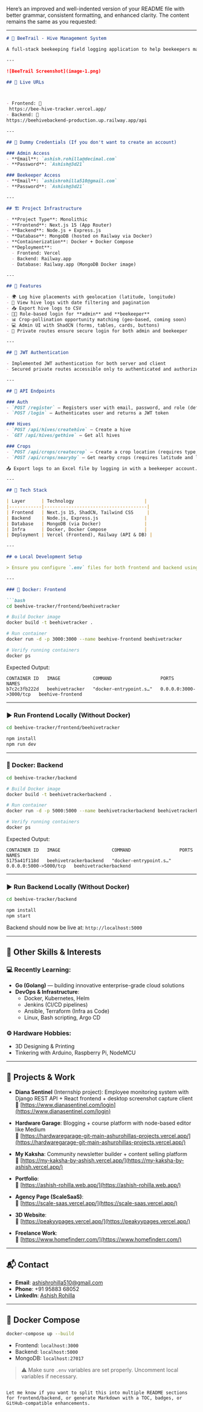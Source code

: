 Here’s an improved and well-indented version of your README file with better grammar, consistent formatting, and enhanced clarity. The content remains the same as you requested:

---

```markdown
# 🐝 BeeTrail - Hive Management System

A full-stack beekeeping field logging application to help beekeepers manage hive placements and monitor pollination opportunities.

---

![BeeTrail Screenshot](image-1.png)

## 🔗 Live URLs



- Frontend: 🔗  
 https://bee-hive-tracker.vercel.app/
- Backend: 🔗    
https://beehivebackend-production.up.railway.app/api

---

## 🧪 Dummy Credentials (If you don't want to create an account)

### Admin Access
- **Email**: `ashish.rohilla@decimal.com`
- **Password**: `Ashish@3d21`

### Beekeeper Access
- **Email**: `ashishrohilla510@gmail.com`
- **Password**: `Ashish@3d21`

---

## 🏗 Project Infrastructure

- **Project Type**: Monolithic
- **Frontend**: Next.js 15 (App Router)
- **Backend**: Node.js + Express.js
- **Database**: MongoDB (hosted on Railway via Docker)
- **Containerization**: Docker + Docker Compose
- **Deployment**:
  - Frontend: Vercel
  - Backend: Railway.app
  - Database: Railway.app (MongoDB Docker image)

---

## 🚀 Features

- 🌍 Log hive placements with geolocation (latitude, longitude)
- 📅 View hive logs with date filtering and pagination
- 📥 Export hive logs to CSV
- 🧑‍🌾 Role-based login for **admin** and **beekeeper**
- 📊 Crop-pollination opportunity matching (geo-based, coming soon)
- 💻 Admin UI with ShadCN (forms, tables, cards, buttons)
- 🔐 Private routes ensure secure login for both admin and beekeeper

---

## 🔐 JWT Authentication

- Implemented JWT authentication for both server and client
- Secured private routes accessible only to authenticated and authorized users

---

## 📡 API Endpoints

### Auth
- `POST /register` — Registers user with email, password, and role (default: beekeeper)
- `POST /login` — Authenticates user and returns a JWT token

### Hives
- `POST /api/hives/createhive` — Create a hive
- `GET /api/hives/gethive` — Get all hives

### Crops
- `POST /api/crops/createcrop` — Create a crop location (requires type, latitude, longitude)
- `POST /api/crops/nearyby` — Get nearby crops (requires latitude and longitude)

📤 Export logs to an Excel file by logging in with a beekeeper account.

---

## 🧰 Tech Stack

| Layer      | Technology                          |
|------------|--------------------------------------|
| Frontend   | Next.js 15, ShadCN, Tailwind CSS     |
| Backend    | Node.js, Express.js                 |
| Database   | MongoDB (via Docker)                |
| Infra      | Docker, Docker Compose              |
| Deployment | Vercel (Frontend), Railway (API & DB) |

---

## ⚙️ Local Development Setup

> Ensure you configure `.env` files for both frontend and backend using the provided `env.example`.

---

### 🐳 Docker: Frontend

```bash
cd beehive-tracker/frontend/beehivetracker

# Build Docker image
docker build -t beehivetracker .

# Run container
docker run -d -p 3000:3000 --name beehive-frontend beehivetracker

# Verify running containers
docker ps
```

Expected Output:

```
CONTAINER ID   IMAGE            COMMAND                  PORTS                    NAMES
b7c2c3fb222d   beehivetracker   "docker-entrypoint.s…"   0.0.0.0:3000->3000/tcp   beehive-frontend
```

---

### ▶️ Run Frontend Locally (Without Docker)

```bash
cd beehive-tracker/frontend/beehivetracker

npm install
npm run dev
```

---

### 🐳 Docker: Backend

```bash
cd beehive-tracker/backend

# Build Docker image
docker build -t beehivetrackerbackend .

# Run container
docker run -d -p 5000:5000 --name beehivetrackerbackend beehivetrackerbackend

# Verify running containers
docker ps
```

Expected Output:

```
CONTAINER ID   IMAGE                   COMMAND                  PORTS                    NAMES
5175a41f118d   beehivetrackerbackend   "docker-entrypoint.s…"   0.0.0.0:5000->5000/tcp   beehivetrackerbackend
```

---

### ▶️ Run Backend Locally (Without Docker)

```bash
cd beehive-tracker/backend

npm install
npm start
```

Backend should now be live at: `http://localhost:5000`

---

## 🧪 Other Skills & Interests

### 💻 Recently Learning:
- **Go (Golang)** — building innovative enterprise-grade cloud solutions
- **DevOps & Infrastructure**:
  - Docker, Kubernetes, Helm
  - Jenkins (CI/CD pipelines)
  - Ansible, Terraform (Infra as Code)
  - Linux, Bash scripting, Argo CD

### ⚙️ Hardware Hobbies:
- 3D Designing & Printing
- Tinkering with Arduino, Raspberry Pi, NodeMCU

---

## 🚀 Projects & Work

- **Diana Sentinel** (Internship project): Employee monitoring system with Django REST API + React frontend + desktop screenshot capture client  
  🔗 [https://www.dianasentinel.com/login](https://www.dianasentinel.com/login)

- **Hardware Garage**: Blogging + course platform with node-based editor like Medium  
  🔗 [https://hardwaregarage-git-main-ashurohillas-projects.vercel.app/](https://hardwaregarage-git-main-ashurohillas-projects.vercel.app/)

- **My Kaksha**: Community newsletter builder + content selling platform  
  🔗 [https://my-kaksha-by-ashish.vercel.app/](https://my-kaksha-by-ashish.vercel.app/)

- **Portfolio**:  
  🔗 [https://ashish-rohilla.web.app/](https://ashish-rohilla.web.app/)

- **Agency Page (ScaleSaaS)**:  
  🔗 [https://scale-saas.vercel.app/](https://scale-saas.vercel.app/)

- **3D Website**:  
  🔗 [https://peakyypages.vercel.app/](https://peakyypages.vercel.app/)

- **Freelance Work**:  
  🔗 [https://www.homefinderr.com/](https://www.homefinderr.com/)

---

## 📬 Contact

- **Email**: ashishrohilla510@gmail.com  
- **Phone**: +91 95883 68052  
- **LinkedIn**: [Ashish Rohilla](https://www.linkedin.com/in/ashish-rohilla-3200011ba/)

---

## 🐳 Docker Compose

```bash
docker-compose up --build
```

- Frontend: `localhost:3000`
- Backend: `localhost:5000`
- MongoDB: `localhost:27017`

> ⚠️ Make sure `.env` variables are set properly. Uncomment local variables if necessary.
```

Let me know if you want to split this into multiple README sections for frontend/backend, or generate Markdown with a TOC, badges, or GitHub-compatible enhancements.